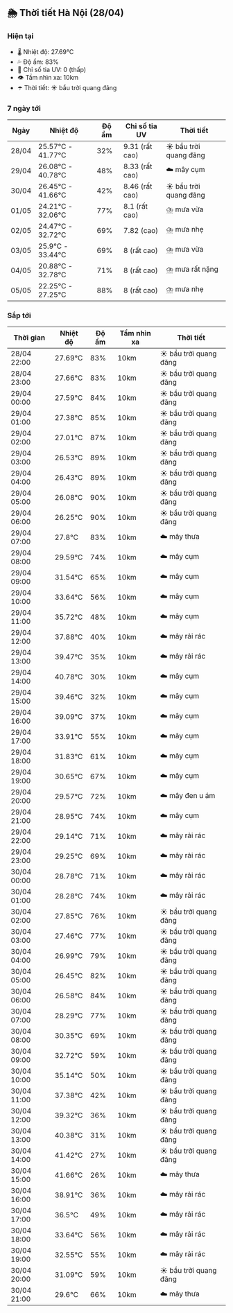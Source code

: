 ## 🌦️ Thời tiết Hà Nội (28/04)

### Hiện tại

- 🌡️ Nhiệt độ: 27.69℃
- 💦 Độ ẩm: 83%
- 🌟 Chỉ số tia UV: 0 (thấp)
- 👁️ Tầm nhìn xa: 10km
- ☂️ Thời tiết: ☀️ bầu trời quang đãng

### 7 ngày tới

| Ngày | Nhiệt độ | Độ ẩm | Chỉ số tia UV | Thời tiết |
| --- | --- | --- | --- | --- |
| 28/04 | 25.57℃ - 41.77℃ | 32% | 9.31 (rất cao) | ☀️ bầu trời quang đãng |
| 29/04 | 26.08℃ - 40.78℃ | 48% | 8.33 (rất cao) | ☁️ mây cụm |
| 30/04 | 26.45℃ - 41.66℃ | 42% | 8.46 (rất cao) | ☀️ bầu trời quang đãng |
| 01/05 | 24.21℃ - 32.06℃ | 77% | 8.1 (rất cao) | ⛈️ mưa vừa |
| 02/05 | 24.47℃ - 32.72℃ | 69% | 7.82 (cao) | ⛈️ mưa nhẹ |
| 03/05 | 25.9℃ - 33.44℃ | 69% | 8 (rất cao) | ⛈️ mưa vừa |
| 04/05 | 20.88℃ - 32.78℃ | 71% | 8 (rất cao) | ⛈️ mưa rất nặng |
| 05/05 | 22.25℃ - 27.25℃ | 88% | 8 (rất cao) | ⛈️ mưa nhẹ |

### Sắp tới

| Thời gian | Nhiệt độ | Độ ẩm | Tầm nhìn xa | Thời tiết |
| --- | --- | --- | --- | --- |
| 28/04 22:00 | 27.69℃ | 83% | 10km | ☀️ bầu trời quang đãng |
| 28/04 23:00 | 27.66℃ | 83% | 10km | ☀️ bầu trời quang đãng |
| 29/04 00:00 | 27.59℃ | 84% | 10km | ☀️ bầu trời quang đãng |
| 29/04 01:00 | 27.38℃ | 85% | 10km | ☀️ bầu trời quang đãng |
| 29/04 02:00 | 27.01℃ | 87% | 10km | ☀️ bầu trời quang đãng |
| 29/04 03:00 | 26.53℃ | 89% | 10km | ☀️ bầu trời quang đãng |
| 29/04 04:00 | 26.43℃ | 89% | 10km | ☀️ bầu trời quang đãng |
| 29/04 05:00 | 26.08℃ | 90% | 10km | ☀️ bầu trời quang đãng |
| 29/04 06:00 | 26.25℃ | 90% | 10km | ☀️ bầu trời quang đãng |
| 29/04 07:00 | 27.8℃ | 83% | 10km | ☁️ mây thưa |
| 29/04 08:00 | 29.59℃ | 74% | 10km | ☁️ mây cụm |
| 29/04 09:00 | 31.54℃ | 65% | 10km | ☁️ mây cụm |
| 29/04 10:00 | 33.64℃ | 56% | 10km | ☁️ mây cụm |
| 29/04 11:00 | 35.72℃ | 48% | 10km | ☁️ mây cụm |
| 29/04 12:00 | 37.88℃ | 40% | 10km | ☁️ mây rải rác |
| 29/04 13:00 | 39.47℃ | 35% | 10km | ☁️ mây rải rác |
| 29/04 14:00 | 40.78℃ | 30% | 10km | ☁️ mây cụm |
| 29/04 15:00 | 39.46℃ | 32% | 10km | ☁️ mây cụm |
| 29/04 16:00 | 39.09℃ | 37% | 10km | ☁️ mây cụm |
| 29/04 17:00 | 33.91℃ | 55% | 10km | ☁️ mây cụm |
| 29/04 18:00 | 31.83℃ | 61% | 10km | ☁️ mây cụm |
| 29/04 19:00 | 30.65℃ | 67% | 10km | ☁️ mây cụm |
| 29/04 20:00 | 29.57℃ | 72% | 10km | ☁️ mây đen u ám |
| 29/04 21:00 | 28.95℃ | 74% | 10km | ☁️ mây cụm |
| 29/04 22:00 | 29.14℃ | 71% | 10km | ☁️ mây rải rác |
| 29/04 23:00 | 29.25℃ | 69% | 10km | ☁️ mây rải rác |
| 30/04 00:00 | 28.78℃ | 71% | 10km | ☁️ mây rải rác |
| 30/04 01:00 | 28.28℃ | 74% | 10km | ☁️ mây rải rác |
| 30/04 02:00 | 27.85℃ | 76% | 10km | ☀️ bầu trời quang đãng |
| 30/04 03:00 | 27.46℃ | 77% | 10km | ☀️ bầu trời quang đãng |
| 30/04 04:00 | 26.99℃ | 79% | 10km | ☀️ bầu trời quang đãng |
| 30/04 05:00 | 26.45℃ | 82% | 10km | ☀️ bầu trời quang đãng |
| 30/04 06:00 | 26.58℃ | 84% | 10km | ☀️ bầu trời quang đãng |
| 30/04 07:00 | 28.29℃ | 77% | 10km | ☀️ bầu trời quang đãng |
| 30/04 08:00 | 30.35℃ | 69% | 10km | ☀️ bầu trời quang đãng |
| 30/04 09:00 | 32.72℃ | 59% | 10km | ☀️ bầu trời quang đãng |
| 30/04 10:00 | 35.14℃ | 50% | 10km | ☀️ bầu trời quang đãng |
| 30/04 11:00 | 37.38℃ | 42% | 10km | ☀️ bầu trời quang đãng |
| 30/04 12:00 | 39.32℃ | 36% | 10km | ☀️ bầu trời quang đãng |
| 30/04 13:00 | 40.38℃ | 31% | 10km | ☀️ bầu trời quang đãng |
| 30/04 14:00 | 41.42℃ | 27% | 10km | ☀️ bầu trời quang đãng |
| 30/04 15:00 | 41.66℃ | 26% | 10km | ☁️ mây thưa |
| 30/04 16:00 | 38.91℃ | 36% | 10km | ☁️ mây rải rác |
| 30/04 17:00 | 36.5℃ | 49% | 10km | ☁️ mây rải rác |
| 30/04 18:00 | 33.64℃ | 56% | 10km | ☁️ mây rải rác |
| 30/04 19:00 | 32.55℃ | 55% | 10km | ☁️ mây rải rác |
| 30/04 20:00 | 31.09℃ | 59% | 10km | ☀️ bầu trời quang đãng |
| 30/04 21:00 | 29.6℃ | 66% | 10km | ☁️ mây thưa |
